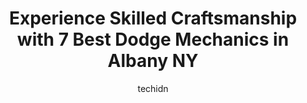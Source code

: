 ---
layout: ampstory
image: https://images.unsplash.com/photo-1639928204495-14caa69ed1b5?ixlib=rb-4.0.3&ixid=MnwxMjA3fDB8MHxwaG90by1wYWdlfHx8fGVufDB8fHx8&auto=format&fit=crop&w=640&h=853&q=80
author: techidn
featured: false
description: Discover the 7 best Dodge Mechanic in Albany NY, USA and ensure your vehicle receives the highest quality of care. These trusted professionals are known for their skill, knowledge, and dedic
title: Experience Skilled Craftsmanship with 7 Best Dodge Mechanics in Albany NY
cover:
   title: Experience Skilled Craftsmanship with 7 Best Dodge Mechanics in Albany NY
   subtitle: Rickpate
   background: https://images.unsplash.com/photo-1639928204495-14caa69ed1b5?ixlib=rb-4.0.3&ixid=MnwxMjA3fDB8MHxwaG90by1wYWdlfHx8fGVufDB8fHx8&auto=format&fit=crop&w=640&h=853&q=80

pages: 
 - layout: thirds
   top: <h1>#1 Lawtons Automotive</h1>
   bottom: "<p>This was hands down the best experience Ive ever had at a mechanic.  First you have Tori, who sincerely took the time to get to know what I am calling them for, my truck</p>"
   background: https://www.knot35.com/toplist/wp-content/uploads/2023/06/best-dodge-mechanic-1-in-albany-ny-1685838933.jpeg
   backgroundblur: true
 - layout: thirds
   top: <h1>#2 Armory Chrysler Jeep Dodge Ram FIAT of Albany Parts Department</h1>
   bottom: "<p>960 Central Ave suite 200, Albany, NY 12205, United States</p>"
   background: https://www.knot35.com/toplist/wp-content/uploads/2023/06/best-dodge-mechanic-2-in-albany-ny-1685838933.png
   cta:
      link: https://www.knot35.com/toplist/experience-skilled-craftsmanship-with-7-best-dodge-mechanics-in-albany-ny/
      text: Experience Skilled Craftsmanship with 7 Best Dodge Mechanics in Albany NY
 - layout: thirds
   top: <h1>#3 Auto Rite</h1>
   bottom: "<p>409 Central Ave, Albany, NY 12206, United States</p>"
   background: https://www.knot35.com/toplist/wp-content/uploads/2023/06/best-dodge-mechanic-3-in-albany-ny-1685838934.jpeg
   cta:
      link: https://www.knot35.com/toplist/experience-skilled-craftsmanship-with-7-best-dodge-mechanics-in-albany-ny/
      text: Experience Skilled Craftsmanship with 7 Best Dodge Mechanics in Albany NY
 - layout: thirds
   top: <h1>#4 Ford Service Center</h1>
   bottom: "<p>799 Central Ave, Albany, NY 12206, United States</p>"
   background: https://images.unsplash.com/photo-1534312527009-56c7016453e6?ixlib=rb-4.0.3&ixid=MnwxMjA3fDB8MHxwaG90by1wYWdlfHx8fGVufDB8fHx8&auto=format&fit=crop&w=640&h=853&q=80
   cta:
      link: https://www.knot35.com/toplist/experience-skilled-craftsmanship-with-7-best-dodge-mechanics-in-albany-ny/
      text: Experience Skilled Craftsmanship with 7 Best Dodge Mechanics in Albany NY
 - layout: thirds
   top: <h1>#5 Millers Corners Garage</h1>
   bottom: "<p>170 Madison Ave, Albany, NY 12202, United States</p>"
   background: https://images.unsplash.com/photo-1604871000636-074fa5117945?ixlib=rb-4.0.3&ixid=MnwxMjA3fDB8MHxwaG90by1wYWdlfHx8fGVufDB8fHx8&auto=format&fit=crop&w=640&h=853&q=80
   cta:
      link: https://www.knot35.com/toplist/experience-skilled-craftsmanship-with-7-best-dodge-mechanics-in-albany-ny/
      text: Experience Skilled Craftsmanship with 7 Best Dodge Mechanics in Albany NY
 - layout: thirds
   top: <h1>#6 R & D Automotive - Bavarian Rocket Science</h1>
   bottom: "<p>16 Tivoli St, Albany, NY 12207, United States</p>"
   background: https://images.unsplash.com/photo-1567360425618-1594206637d2?ixlib=rb-4.0.3&ixid=MnwxMjA3fDB8MHxwaG90by1wYWdlfHx8fGVufDB8fHx8&auto=format&fit=crop&w=640&h=853&q=80
   cta:
      link: https://www.knot35.com/toplist/experience-skilled-craftsmanship-with-7-best-dodge-mechanics-in-albany-ny/
      text: Experience Skilled Craftsmanship with 7 Best Dodge Mechanics in Albany NY
 - layout: thirds
   top: <h1>#7 EDK Automotive Inc</h1>
   bottom: "<p>103 West St, Albany, NY 12206, United States</p>"
   background: https://images.unsplash.com/photo-1518640467707-6811f4a6ab73?ixlib=rb-4.0.3&ixid=MnwxMjA3fDB8MHxwaG90by1wYWdlfHx8fGVufDB8fHx8&auto=format&fit=crop&w=640&h=853&q=80
   cta:
      link: https://www.knot35.com/toplist/experience-skilled-craftsmanship-with-7-best-dodge-mechanics-in-albany-ny/
      text: Experience Skilled Craftsmanship with 7 Best Dodge Mechanics in Albany NY
 - layout: thirds
   middle: Continue reading...
   background: https://images.unsplash.com/photo-1484589065579-248aad0d8b13?ixlib=rb-4.0.3&ixid=MnwxMjA3fDB8MHxwaG90by1wYWdlfHx8fGVufDB8fHx8&auto=format&fit=crop&w=640&h=853&q=80
   cta:
      link: https://www.knot35.com/toplist/experience-skilled-craftsmanship-with-7-best-dodge-mechanics-in-albany-ny/
      text: Experience Skilled Craftsmanship with 7 Best Dodge Mechanics in Albany NY
      
---